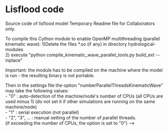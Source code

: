 # Lisflood code

Source code of lisflood model
Temporary Readme file for Collaborators only. 

To compile this Cython module to enable OpenMP multithreading (parallel kinematic wave):
1)Delete the files *.so (if any) in directory hydrological-modules  
2) execute "python compile_kinematic_wave_parallel_tools.py build_ext --inplace"  

Important: the module has to be compiled on the machine where the model is run - the resulting binary is not portable.  

Then in the settings file the option "numberParallelThreadsKinematicWave" may take the following values:  
    - "0"           : auto-detection of the machine/node's number of CPUs (all CPUs are used minus 1) (do not set it if other simulations are running on the same machine/node)  
    - "1"           : serial execution (not parallel)  
    - "2", "3", ... : manual setting of the number of parallel threads.  
                      (if exceeding the number of CPUs, the option is set to "0") -->  

<textvar name="numCPUs_parallelKinematicWave" value="30"/>
